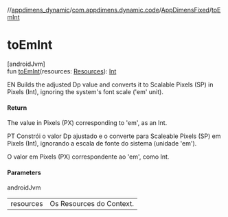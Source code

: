 //[appdimens_dynamic](../../../README.md)/[com.appdimens.dynamic.code](../README.md)/[AppDimensFixed](README.md)/[toEmInt](to-em-int.md)

# toEmInt

[androidJvm]\
fun [toEmInt](to-em-int.md)(resources: [Resources](https://developer.android.com/reference/kotlin/android/content/res/Resources.html)): [Int](https://kotlinlang.org/api/core/kotlin-stdlib/kotlin/-int/index.html)

EN Builds the adjusted Dp value and converts it to Scalable Pixels (SP) in Pixels (Int), ignoring the system's font scale ('em' unit).

#### Return

The value in Pixels (PX) corresponding to 'em', as an Int.

PT Constrói o valor Dp ajustado e o converte para Scaleable Pixels (SP) em Pixels (Int), ignorando a escala de fonte do sistema (unidade 'em').

O valor em Pixels (PX) correspondente ao 'em', como Int.

#### Parameters

androidJvm

| | |
|---|---|
| resources | Os Resources do Context. |